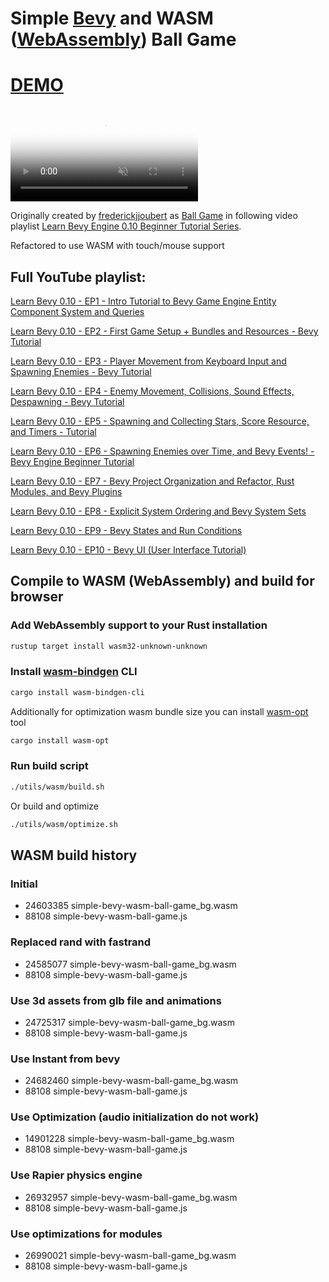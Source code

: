 # Simple [Bevy](https://bevyengine.org/) and WASM ([WebAssembly](https://webassembly.org/)) Ball Game

# [DEMO](https://volodalexey.github.io/simple-bevy-wasm-ball-game/)

<video loop muted playsinline poster="./promo/poster.jpg">
    <source src="./promo/gameplay.mp4" type="video/mp4" />
</video>

Originally created by [frederickjjoubert](https://github.com/frederickjjoubert) as [Ball Game](https://github.com/frederickjjoubert/learn-bevy) in following video playlist [Learn Bevy Engine 0.10 Beginner Tutorial Series](https://www.youtube.com/watch?v=TQt-v_bFdao&list=PLVnntJRoP85JHGX7rGDu6LaF3fmDDbqyd&pp=iAQB).

Refactored to use WASM with touch/mouse support

## Full YouTube playlist:

[Learn Bevy 0.10 - EP1 - Intro Tutorial to Bevy Game Engine Entity Component System and Queries](https://www.youtube.com/watch?v=TQt-v_bFdao)

[Learn Bevy 0.10 - EP2 - First Game Setup + Bundles and Resources - Bevy Tutorial](https://www.youtube.com/watch?v=izhFutJiZgo)

[Learn Bevy 0.10 - EP3 - Player Movement from Keyboard Input and Spawning Enemies - Bevy Tutorial](https://www.youtube.com/watch?v=xnGMw5j5Xdo)

[Learn Bevy 0.10 - EP4 - Enemy Movement, Collisions, Sound Effects, Despawning - Bevy Tutorial](https://www.youtube.com/watch?v=4TjEo-gDgAg)

[Learn Bevy 0.10 - EP5 - Spawning and Collecting Stars, Score Resource, and Timers - Tutorial](https://www.youtube.com/watch?v=zdmZ95l-vzU)

[Learn Bevy 0.10 - EP6 - Spawning Enemies over Time, and Bevy Events! - Bevy Engine Beginner Tutorial](https://www.youtube.com/watch?v=GOl-kacs8TQ)

[Learn Bevy 0.10 - EP7 - Bevy Project Organization and Refactor, Rust Modules, and Bevy Plugins](https://www.youtube.com/watch?v=gy2G63SA-W8)

[Learn Bevy 0.10 - EP8 - Explicit System Ordering and Bevy System Sets](https://www.youtube.com/watch?v=i-Wczghlmxc)

[Learn Bevy 0.10 - EP9 - Bevy States and Run Conditions](https://www.youtube.com/watch?v=bD2rgvtXcq0)

[Learn Bevy 0.10 - EP10 - Bevy UI (User Interface Tutorial)](https://www.youtube.com/watch?v=iW19V3a96tY)

## Compile to WASM (WebAssembly) and build for browser

### Add WebAssembly support to your Rust installation
```sh
rustup target install wasm32-unknown-unknown
```

### Install [wasm-bindgen](https://github.com/rustwasm/wasm-bindgen) CLI
```sh
cargo install wasm-bindgen-cli
```
Additionally for optimization wasm bundle size you can install [wasm-opt](https://github.com/brson/wasm-opt-rs) tool
```sh
cargo install wasm-opt
```

### Run build script

```sh
./utils/wasm/build.sh
```
Or build and optimize
```sh
./utils/wasm/optimize.sh
```

## WASM build history

### Initial
- 24603385    simple-bevy-wasm-ball-game_bg.wasm
- 88108       simple-bevy-wasm-ball-game.js

### Replaced rand with fastrand
- 24585077    simple-bevy-wasm-ball-game_bg.wasm
- 88108       simple-bevy-wasm-ball-game.js

### Use 3d assets from glb file and animations
- 24725317    simple-bevy-wasm-ball-game_bg.wasm
- 88108       simple-bevy-wasm-ball-game.js

### Use Instant from bevy
- 24682460    simple-bevy-wasm-ball-game_bg.wasm
- 88108       simple-bevy-wasm-ball-game.js

### Use Optimization (audio initialization do not work)
- 14901228    simple-bevy-wasm-ball-game_bg.wasm
- 88108       simple-bevy-wasm-ball-game.js

### Use Rapier physics engine
- 26932957    simple-bevy-wasm-ball-game_bg.wasm
- 88108       simple-bevy-wasm-ball-game.js

### Use optimizations for modules
- 26990021    simple-bevy-wasm-ball-game_bg.wasm
- 88108       simple-bevy-wasm-ball-game.js